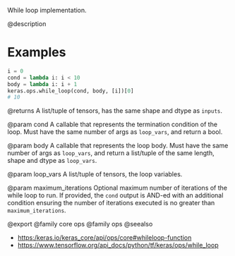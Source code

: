 While loop implementation.

@description

# Examples
```python
i = 0
cond = lambda i: i < 10
body = lambda i: i + 1
keras.ops.while_loop(cond, body, [i])[0]
# 10
```

@returns
A list/tuple of tensors, has the same shape and dtype as `inputs`.

@param cond
A callable that represents the termination condition of the loop.
Must have the same number of args as `loop_vars`, and return a bool.

@param body
A callable that represents the loop body. Must have the same
number of args as `loop_vars`, and return a list/tuple of the same
length, shape and dtype as `loop_vars`.

@param loop_vars
A list/tuple of tensors, the loop variables.

@param maximum_iterations
Optional maximum number of iterations of the while
loop to run. If provided, the `cond` output is AND-ed with an
additional condition ensuring the number of iterations executed is
no greater than `maximum_iterations`.

@export
@family core ops
@family ops
@seealso
+ <https:/keras.io/keras_core/api/ops/core#whileloop-function>
+ <https://www.tensorflow.org/api_docs/python/tf/keras/ops/while_loop>
